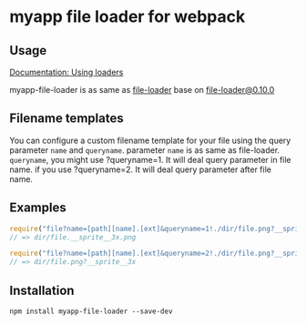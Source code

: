 # myapp file loader for webpack

## Usage

[Documentation: Using loaders](http://webpack.github.io/docs/using-loaders.html)

myapp-file-loader is as same as [file-loader](https://github.com/webpack/file-loader)
base on file-loader@0.10.0

## Filename templates

You can configure a custom filename template for your file using the query parameter `name` and `queryname`. 
parameter `name` is as same as file-loader.
`queryname`, you might use ?queryname=1. It will deal query parameter in file name. if you use ?queryname=2. It will deal query parameter after file name.

## Examples

``` javascript
require("file?name=[path][name].[ext]&queryname=1!./dir/file.png?__sprite__3x")
// => dir/file.__sprite__3x.png

require("file?name=[path][name].[ext]&queryname=2!./dir/file.png?__sprite__3x")
// => dir/file.png?__sprite__3x
```

## Installation

```npm install myapp-file-loader --save-dev```


